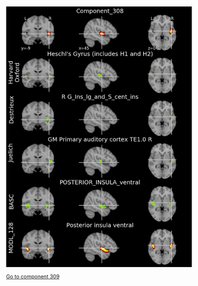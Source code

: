 


![308](preliminary/308.jpg "Component 308")

[Go to component 309](https://parietal-inria.github.io/MODL_atlas/1024/309 "Component 309")